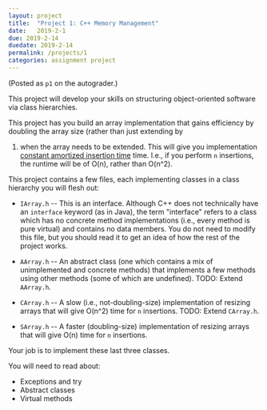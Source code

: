 ```yaml
---
layout: project
title:  "Project 1: C++ Memory Management"
date:   2019-2-1
due: 2019-2-14
duedate: 2019-2-14
permalink: /projects/1
categories: assignment project
---
```


(Posted as `p1` on the autograder.)

This project will develop your skills on structuring object-oriented
software via class hierarchies. 

This project has you build an array implementation that gains
efficiency by doubling the array size (rather than just extending by
1) when the array needs to be extended. This will give you
implementation [constant amortized insertion
time](https://stackoverflow.com/questions/200384/constant-amortized-time)
time. I.e., if you perform `n` insertions, the runtime will be of
O(n), rather than O(n^2).

This project contains a few files, each implementing classes in a
class hierarchy you will flesh out:

- `IArray.h` -- This is an interface. Although C++ does not
  technically have an `interface` keyword (as in Java), the term
  "interface" refers to a class which has no concrete method
  implementations (i.e., every method is pure virtual) and contains no
  data members. You do not need to modify this file, but you should
  read it to get an idea of how the rest of the project works.

- `AArray.h` -- An abstract class (one which contains a mix of
  unimplemented and concrete methods) that implements a few methods
  using other methods (some of which are undefined). TODO: Extend
  `AArray.h`.

- `CArray.h` -- A slow (i.e., not-doubling-size) implementation of
  resizing arrays that will give O(n^2) time for `n` insertions. TODO:
  Extend `CArray.h`.

- `SArray.h` -- A faster (doubling-size) implementation of resizing
  arrays that will give O(n) time for `n` insertions.

Your job is to implement these last three classes.

You will need to read about:
- Exceptions and try
- Abstract classes
- Virtual methods
